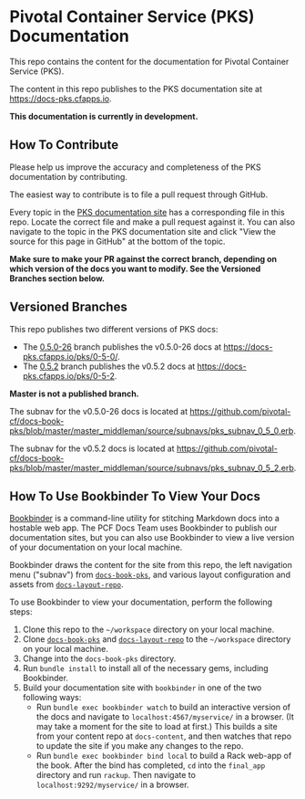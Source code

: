 # Pivotal Container Service (PKS) Documentation

This repo contains the content for the documentation for Pivotal Container Service (PKS).

The content in this repo publishes to the PKS documentation site at https://docs-pks.cfapps.io.

**This documentation is currently in development.**

## How To Contribute

Please help us improve the accuracy and completeness of the PKS documentation by contributing.

The easiest way to contribute is to file a pull request through GitHub.

Every topic in the [PKS documentation site](https://docs-pks.cfapps.io) has a corresponding file in this repo. Locate the correct file and make a pull request against it. You can also navigate to the topic in the PKS documentation site and click "View the source for this page in GitHub" at the bottom of the topic.

**Make sure to make your PR against the correct branch, depending on which version of the docs you want to modify. See the Versioned Branches section below.**

## Versioned Branches

This repo publishes two different versions of PKS docs:

* The [0.5.0-26](https://github.com/pivotal-cf/docs-pks/tree/0.5.0-26) branch publishes the v0.5.0-26 docs at https://docs-pks.cfapps.io/pks/0-5-0/.
* The [0.5.2](https://github.com/pivotal-cf/docs-pks/tree/0.5.2) branch publishes the v0.5.2 docs at https://docs-pks.cfapps.io/pks/0-5-2.

**Master is not a published branch.**

The subnav for the v0.5.0-26 docs is located at https://github.com/pivotal-cf/docs-book-pks/blob/master/master_middleman/source/subnavs/pks_subnav_0_5_0.erb.

The subnav for the v0.5.2 docs is located at https://github.com/pivotal-cf/docs-book-pks/blob/master/master_middleman/source/subnavs/pks_subnav_0_5_2.erb.

## How To Use Bookbinder To View Your Docs

[Bookbinder](https://github.com/pivotal-cf/bookbinder/blob/master/README.md) is a command-line utility for stitching Markdown docs into a hostable web app. The PCF Docs Team uses Bookbinder to publish our documentation sites, but you can also use Bookbinder to view a live version of your documentation on your local machine.

Bookbinder draws the content for the site from this repo, the left navigation menu ("subnav") from [`docs-book-pks`](https://github.com/pivotal-cf/docs-book-pks), and various layout configuration and assets from [`docs-layout-repo`](https://github.com/pivotal-cf/docs-layout-repo).

To use Bookbinder to view your documentation, perform the following steps:

1. Clone this repo to the `~/workspace` directory on your local machine.
1. Clone [`docs-book-pks`](https://github.com/pivotal-cf/docs-book-pks) and [`docs-layout-repo`](https://github.com/pivotal-cf/docs-layout-repo) to the `~/workspace` directory on your local machine.
1. Change into the `docs-book-pks` directory.
1. Run `bundle install` to install all of the necessary gems, including Bookbinder.
1. Build your documentation site with `bookbinder` in one of the two following ways:
	* Run `bundle exec bookbinder watch` to build an interactive version of the docs and navigate to `localhost:4567/myservice/` in a browser. (It may take a moment for the site to load at first.) This builds a site from your content repo at `docs-content`, and then watches that repo to update the site if you make any changes to the repo.
	* Run `bundle exec bookbinder bind local` to build a Rack web-app of the book. After the bind has completed, `cd` into the `final_app` directory and run `rackup`. Then navigate to `localhost:9292/myservice/` in a browser.
